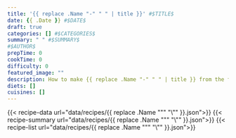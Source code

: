 ```yaml
---
title: '{{ replace .Name "-" " " | title }}' #$TITLE$
date: {{ .Date }} #$DATE$
draft: true
categories: [] #$CATEGORIES$
summary: " " #$SUMMARY$
#$AUTHOR$
prepTime: 0
cookTime: 0
difficulty: 0
featured_image: ""
description: How to make {{ replace .Name "-" " " | title }} from the free online cookbook
diets: []
cuisines: []
---
```

{{< recipe-data url="data/recipes/{{ replace .Name "\"" "\\\"" }}.json">}}
{{< recipe-summary url="data/recipes/{{ replace .Name "\"" "\\\"" }}.json">}}
{{< recipe-list url="data/recipes/{{ replace .Name "\"" "\\\"" }}.json">}}
